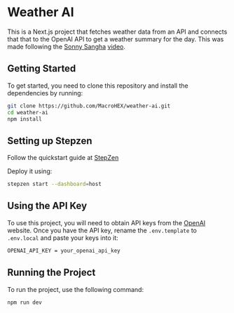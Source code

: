 # Weather AI

This is a Next.js project that fetches weather data from an API and connects that that to the OpenAI API to get a weather summary for the day.
This was made following the [Sonny Sangha](https://www.youtube.com/@SonnySangha/featured) [video](https://www.youtube.com/watch?v=DS5TZCn-pk8).

## Getting Started

To get started, you need to clone this repository and install the dependencies by running:

```bash
git clone https://github.com/MacroHEX/weather-ai.git
cd weather-ai
npm install
```

## Setting up Stepzen

Follow the quickstart guide at [StepZen](https://stepzen.com/docs/quick-start/install-and-setup)

Deploy it using:

```bash
stepzen start --dashboard=host
```

## Using the API Key

To use this project, you will need to obtain API keys from the [OpenAI](https://platform.openai.com/overview) website. Once you have the API key, rename the `.env.template` to `.env.local` and paste your keys into it:

```bash
OPENAI_API_KEY = your_openai_api_key
```

## Running the Project

To run the project, use the following command:

```bash
npm run dev
```
